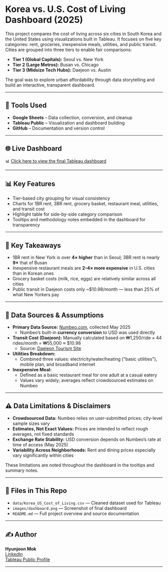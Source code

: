 # Korea vs. U.S. Cost of Living Dashboard (2025)

This project compares the cost of living across six cities in South Korea and the United States using visualizations built in Tableau. It focuses on five key categories: rent, groceries, inexpensive meals, utilities, and public transit. Cities are grouped into three tiers to enable fair comparisons:

- **Tier 1 (Global Capitals):** Seoul vs. New York
- **Tier 2 (Large Metros):** Busan vs. Chicago
- **Tier 3 (Midsize Tech Hubs):** Daejeon vs. Austin

The goal was to explore urban affordability through data storytelling and build an interactive, transparent dashboard.

---

## 🔧 Tools Used

- **Google Sheets** – Data collection, conversion, and cleanup  
- **Tableau Public** – Visualization and dashboard building  
- **GitHub** – Documentation and version control  

---

## 🌐 Live Dashboard

📊 [Click here to view the final Tableau dashboard](https://public.tableau.com/app/profile/hyunjoon.mok/viz/SouthKoreavsUSACostofLiving/Dashboard)

---

## 📊 Key Features

- Tier-based city grouping for visual consistency
- Charts for 1BR rent, 3BR rent, grocery basket, restaurant meal, utilities, and transit cost
- Highlight table for side-by-side category comparison
- Tooltips and methodology notes embedded in the dashboard for transparency

---

## 🧠 Key Takeaways

- 1BR rent in New York is over **4× higher** than in Seoul; 3BR rent is nearly **9×** that of Busan
- Inexpensive restaurant meals are **2–4× more expensive** in U.S. cities than in Korean ones
- Grocery basket costs (milk, rice, eggs) are relatively similar across all cities
- Public transit in Daejeon costs only ~$10.98/month — less than 25% of what New Yorkers pay

---

## 📁 Data Sources & Assumptions

- **Primary Data Source:** [Numbeo.com](https://numbeo.com), collected May 2025
  - Numbeo’s built-in **currency conversion** to USD was used directly
- **Transit Cost (Daejeon):** Manually calculated based on ₩1,250/ride × 44 rides/month = ₩55,000 ≈ $10.98  
  - Source: [Daejeon Tourism Site](https://daejeontour.co.kr/en/page.do?menuIdx=358)
- **Utilities Breakdown:** 
  - Combined three values: electricity/water/heating ("basic utilities"), mobile plan, and broadband internet
- **Inexpensive Meal:** 
  - Defined as a basic restaurant meal for one adult at a casual eatery
  - Values vary widely; averages reflect crowdsourced estimates on Numbeo

---

## ⚠️ Data Limitations & Disclaimers

- **Crowdsourced Data:** Numbeo relies on user-submitted prices; city-level sample sizes vary
- **Estimates, Not Exact Values:** Prices are intended to reflect rough averages, not fixed standards
- **Exchange Rate Stability:** USD conversion depends on Numbeo’s rate at time of access (May 2025)
- **Variability Across Neighborhoods:** Rent and dining prices especially vary significantly within cities

These limitations are noted throughout the dashboard in the tooltips and summary notes.

---

## 📎 Files in This Repo

- `data/Korea_US_Cost_of_Living.csv` — Cleaned dataset used for Tableau
- `images/dashboard.png` — Screenshot of final dashboard
- `README.md` — Full project overview and source documentation

---

## ✍️ Author

**Hyunjoon Mok**  
[LinkedIn](https://www.linkedin.com/in/hyunjoon-mok-b29a9a252)                                                                                                                                                            
[Tableau Public Profile](https://public.tableau.com/app/profile/hyunjoon.mok)

---

